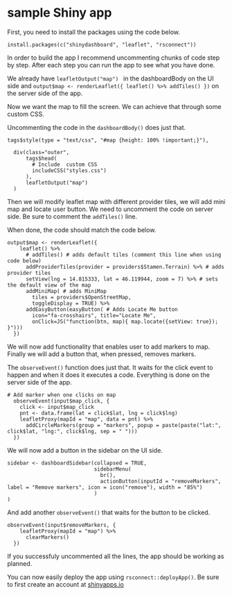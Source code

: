 # sample Shiny app

First, you need to install the packages using the code below.
```
install.packages(c("shinydashboard", "leaflet", "rsconnect"))
```      
In order to build the app I recommend uncommenting chunks of code step by step. After each step you can run the app to see what you have done.   

We already have ```leafletOutput("map") ``` in the dashboardBody on the UI side and
```output$map <- renderLeaflet({ leaflet() %>% addTiles() })``` on the server side of the app.  

Now we want the map to fill the screen. We can achieve that through some custom CSS.

Uncommenting the code in the ```dashboardBody()``` does just that.

```
tags$style(type = "text/css", "#map {height: 100% !important;}"),

  div(class="outer",
      tags$head(
        # Include  custom CSS
        includeCSS("styles.css")
      ),
      leafletOutput("map")
  )
```  

Then we will modify leaflet map with different provider tiles, we will add mini map and locate user button. We need to uncomment the code on server side. Be sure to comment the ```addTiles()``` line.  

When done, the code should match the code below.

```
output$map <- renderLeaflet({
    leaflet() %>% 
      # addTiles() # adds default tiles (comment this line when using code below)
      addProviderTiles(provider = providers$Stamen.Terrain) %>% # adds provider tiles
      setView(lng = 14.815333, lat = 46.119944, zoom = 7) %>% # sets the default view of the map
      addMiniMap( # adds MiniMap
        tiles = providers$OpenStreetMap,
        toggleDisplay = TRUE) %>%
      addEasyButton(easyButton( # Adds Locate Me button
        icon="fa-crosshairs", title="Locate Me",
        onClick=JS("function(btn, map){ map.locate({setView: true}); }")))
  })
```  

We will now add functionality that enables user to add markers to map. Finally we will add a button that, when pressed, removes markers.  

The ```observeEvent()``` function does just that. It waits for the click event to happen and when it does it executes a code. Everything is done on the server side of the app.

```
# Add marker when one clicks on map
  observeEvent(input$map_click, {
    click <- input$map_click
    pnt <- data.frame(lat = click$lat, lng = click$lng)
    leafletProxy(mapId = "map", data = pnt) %>%
      addCircleMarkers(group = "markers", popup = paste(paste("lat:", click$lat, "lng:", click$lng, sep = " ")))
  })
```  

We will now add a button in the sidebar on the UI side.

```
sidebar <- dashboardSidebar(collapsed = TRUE,
                            sidebarMenu(
                              br(),
                              actionButton(inputId = "removeMarkers", label = "Remove markers", icon = icon("remove"), width = "85%")
                            )
)
```  

And add another ```observeEvent()``` that waits for the button to be clicked.

```
observeEvent(input$removeMarkers, {
    leafletProxy(mapId = "map") %>%
      clearMarkers()
  })
```  

If you successfuly uncommented all the lines, the app should be working as planned.  

You can now easily deploy the app using ```rsconnect::deployApp()```. Be sure to first create an account at [shinyapps.io](http://www.shinyapps.io/)




